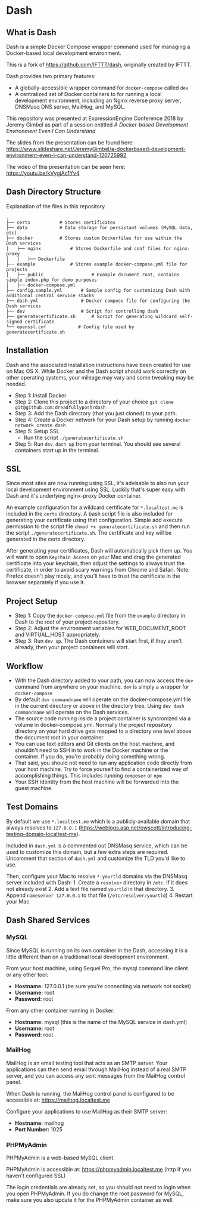 # Dash

## What is Dash

Dash is a simple Docker Compose wrapper command used for managing a Docker-based local development environment. 

This is a fork of https://github.com/IFTTT/dash, originally created by IFTTT.

Dash provides two primary features:

- A globally-accessible wrapper command for `docker-compose` called `dev`
- A centralized set of Docker containers to for running a local development environment, including an Nginx reverse proxy server, DNSMasq DNS server, MailHog, and MySQL.

This repository was presented at ExpressionEngine Conference 2018 by Jeremy Gimbel as part of a session entitled *A Docker-based Development Environment Even I Can Understand*

The slides from the presentation can be found here: https://www.slideshare.net/JeremyGimbel/a-dockerbased-development-environment-even-i-can-understand-120725992

The video of this presentation can be seen here: https://youtu.be/kVygjAc1Yv4

## Dash Directory Structure
Explanation of the files in this repository.

    .
    ├── certs           # Stores certificates
    ├── data            # Data storage for persistant volumes (MySQL data, etc)
    ├── docker          # Stores custom Dockerfiles for use within the Dash services
    │   ├── nginx           # Stores Dockerfile and conf files for nginx-proxy
    │   │   ├── Dockerfile
    ├── example             # Stores example docker-compose.yml file for projects
    │   ├── public                  # Example document root, contains simple index.php for demo purposes
    │   ├── docker-compose.yml
    ├── config.sample.yml       # Sample config for customizing Dash with additional central service stacks
    ├── dash.yml                # Docker compose file for configuring the Dash services
    ├── dev                     # Script for controlling dash
    ├── generatecertificate.sh      # Script for generating wildcard self-signed certificate
    └── openssl.cnf            # Config file used by generatecertificate.sh

## Installation

Dash and the associated installation instructions have been created for use on Mac OS X. While Docker and the Dash script should work correctly on other operating systems, your mileage may vary and some tweaking may be needed.

- Step 1: Install Docker
- Step 2: Clone this project to a directory of your choice `git clone git@github.com:dreadfullyposh/dash`
- Step 3: Add the Dash directory (that you just cloned) to your path.
- Step 4: Create a Docker network for your Dash setup by running `docker network create dash`
- Step 5: Setup SSL
    - Run the script `./generatecertificate.sh`
- Step 5: Run `dev dash up` from your terminal. You should see several containers start up in the terminal.

## SSL

Since most sites are now running using SSL, it's advisable to also run your local development environment using SSL. Luckily that's super easy with Dash and it's underlying nginx-proxy Docker container.

An example configuration for a wildcard certificate for `*.localtest.me` is included in the `certs` directory. A bash script file is also included for generating your certificate using that configuration. Simple add execute permission to the script file `chmod +x generatecertificate.sh` and then run the script `./generatecertificate.sh`. The certificate and key will be generated in the certs directory.

After generating your certificates, Dash will automatically pick them up. You will want to open `Keychain Access` on your Mac and drag the generated certificate into your keychain, then adjust the settings to always trust the certificate, in order to avoid scary warnings from Chrome and Safari. Note: Firefox doesn't play nicely, and you'll have to trust the certificate in the browser separately if you use it.

## Project Setup

- Step 1: Copy the `docker-compose.yml` file from the `example` directory in Dash to the root of your project repository.
- Step 2: Adjust the environment variables for WEB_DOCUMENT_ROOT and VIRTUAL_HOST appropriately.
- Step 3: Run `dev up`. The Dash containers will start first, if they aren't already, then your project containers will start.

## Workflow

- With the Dash directory added to your path, you can now access the `dev` command from anywhere on your machine. `dev` is simply a wrapper for `docker-compose` 
- By default `dev commandname` will operate on the docker-compose.yml file in the current directory or above in the directory tree. Using `dev dash commandname` will operate on the Dash services.
- The source code running inside a project container is syncronized via a volume in docker-compose.yml. Normally the project repository directory on your hard drive gets mapped to a directory one level above the document root in your container. 
- You can use text editors and Git clients on the host machine, and shouldn't need to SSH in to work in the Docker machine or the container. If you do, you're probably doing something wrong.
- That said, you should not need to run any application code directly from your host machine. Try to force yourself to find a containerized way of accomplishing things. This includes running `composer` or `npm`
- Your SSH identity from the host machine will be forwarded into the guest machine.

## Test Domains

By default we use `*.localtest.me` which is a publicly-available domain that always resolves to `127.0.0.1` (https://weblogs.asp.net/owscott/introducing-testing-domain-localtest-me).

Included in `dash.yml` is a commented out DNSMasq service, which can be used to customize this domain, but  a few extra steps are required. Uncomment that section of `dash.yml` and customize the TLD you'd like to use.

Then, configure your Mac to resolve `*.yourtld` domains via the DNSMasq server included with Dash:
    1. Create a `resolver` directory in `/etc`. If it does not already exist
    2. Add a text file named `yourtld` in that directory.
    3. Append `nameserver 127.0.0.1` to that file (`/etc/resolver/yourtld`)
    4. Restart your Mac

## Dash Shared Services

### MySQL

Since MySQL is running on its own container in the Dash, accessing it is a little different than on a traditional local development environment.

From your host machine, using Sequel Pro, the mysql command line client or any other tool:

- **Hostname:** 127.0.0.1 (be sure you're connecting via network not socket)
- **Username:** root
- **Password:** root

From any other container running in Docker:

- **Hostname:** mysql (this is the name of the MySQL service in dash.yml)
- **Username:** root
- **Password:** root

### MailHog

MailHog is an email testing tool that acts as an SMTP server. Your applications can then send email through MailHog instead of a real SMTP server, and you can access any sent messages from the MailHog control panel.

When Dash is running, the MailHog control panel is configured to be accessible at: https://mailhog.localtest.me

Configure your applications to use MailHog as their SMTP server:

- **Hostname:** mailhog
- **Port Number:** 1025

### PHPMyAdmin

PHPMyAdmin is a web-based MySQL client.

PHPMyAdmin is accessible at: https://phpmyadmin.localtest.me (http if you haven't configured SSL)

The login credentials are already set, so you should not need to login when you open PHPMyAdmin. If you do change the root password for MySQL, make sure you also update it for the PHPMyAdmin container as well.
